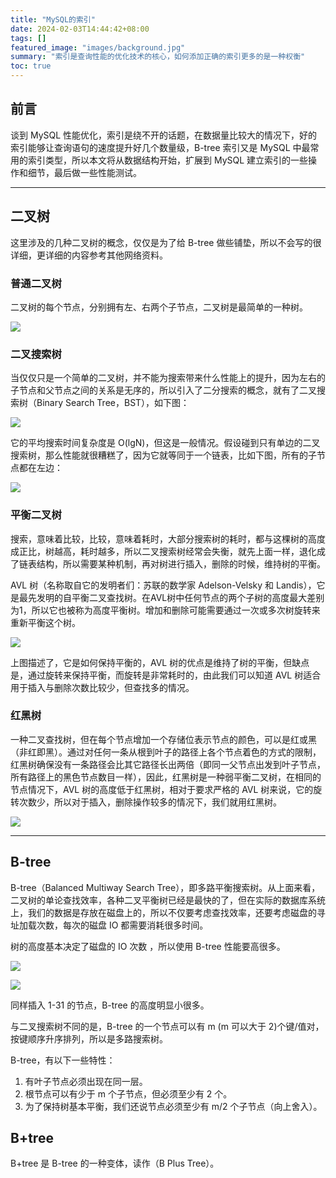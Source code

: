```yaml
---
title: "MySQL的索引"
date: 2024-02-03T14:44:42+08:00
tags: []
featured_image: "images/background.jpg"
summary: "索引是查询性能的优化技术的核心，如何添加正确的索引更多的是一种权衡"
toc: true
---
```


## 前言

谈到 MySQL 性能优化，索引是绕不开的话题，在数据量比较大的情况下，好的索引能够让查询语句的速度提升好几个数量级，B-tree 索引又是 MySQL 中最常用的索引类型，所以本文将从数据结构开始，扩展到 MySQL 建立索引的一些操作和细节，最后做一些性能测试。

---

## 二叉树

这里涉及的几种二叉树的概念，仅仅是为了给 B-tree 做些铺垫，所以不会写的很详细，更详细的内容参考其他网络资料。

### 普通二叉树

二叉树的每个节点，分别拥有左、右两个子节点，二叉树是最简单的一种树。

![](./images/1.jpg)

### 二叉搜索树

当仅仅只是一个简单的二叉树，并不能为搜索带来什么性能上的提升，因为左右的子节点和父节点之间的关系是无序的，所以引入了二分搜索的概念，就有了二叉搜索树（Binary Search Tree，BST），如下图：

![](./images/2.jpg)

它的平均搜索时间复杂度是 O(lgN)，但这是一般情况。假设碰到只有单边的二叉搜索树，那么性能就很糟糕了，因为它就等同于一个链表，比如下图，所有的子节点都在左边：

![](./images/3.jpg)

### 平衡二叉树

搜索，意味着比较，比较，意味着耗时，大部分搜索树的耗时，都与这棵树的高度成正比，树越高，耗时越多，所以二叉搜索树经常会失衡，就先上面一样，退化成了链表结构，所以需要某种机制，再对树进行插入，删除的时候，维持树的平衡。

AVL 树（名称取自它的发明者们：苏联的数学家 Adelson-Velsky 和 Landis），它是最先发明的自平衡二叉查找树。在AVL树中任何节点的两个子树的高度最大差别为1，所以它也被称为高度平衡树。增加和删除可能需要通过一次或多次树旋转来重新平衡这个树。

![](./images/4.jpg)

上图描述了，它是如何保持平衡的，AVL 树的优点是维持了树的平衡，但缺点是，通过旋转来保持平衡，而旋转是非常耗时的，由此我们可以知道 AVL 树适合用于插入与删除次数比较少，但查找多的情况。

### 红黑树

一种二叉查找树，但在每个节点增加一个存储位表示节点的颜色，可以是红或黑（非红即黑）。通过对任何一条从根到叶子的路径上各个节点着色的方式的限制，红黑树确保没有一条路径会比其它路径长出两倍（即同一父节点出发到叶子节点，所有路径上的黑色节点数目一样），因此，红黑树是一种弱平衡二叉树，在相同的节点情况下，AVL 树的高度低于红黑树，相对于要求严格的 AVL 树来说，它的旋转次数少，所以对于插入，删除操作较多的情况下，我们就用红黑树。

![](./images/5.jpg)

---

## B-tree

B-tree（Balanced Multiway Search Tree），即多路平衡搜索树。从上面来看，二叉树的单论查找效率，各种二叉平衡树已经是最快的了，但在实际的数据库系统上，我们的数据是存放在磁盘上的，所以不仅要考虑查找效率，还要考虑磁盘的寻址加载次数，每次的磁盘 IO 都需要消耗很多时间。

树的高度基本决定了磁盘的 IO 次数 ，所以使用 B-tree 性能要高很多。

![](./images/6.jpg)

![](./images/7.jpg)

同样插入 1-31 的节点，B-tree 的高度明显小很多。

与二叉搜索树不同的是，B-tree 的一个节点可以有 m (m 可以大于 2)个键/值对，按键顺序升序排列，所以是多路搜索树。

B-tree，有以下一些特性：

1. 有叶子节点必须出现在同一层。
2. 根节点可以有少于 m 个子节点，但必须至少有 2 个。
3. 为了保持树基本平衡，我们还说节点必须至少有 m/2 个子节点（向上舍入）。

## B+tree

B+tree 是 B-tree 的一种变体，读作（B Plus Tree）。

